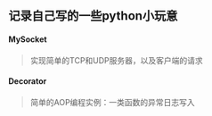 ## 记录自己写的一些python小玩意

#### MySocket
> 实现简单的TCP和UDP服务器，以及客户端的请求

#### Decorator
> 简单的AOP编程实例：一类函数的异常日志写入